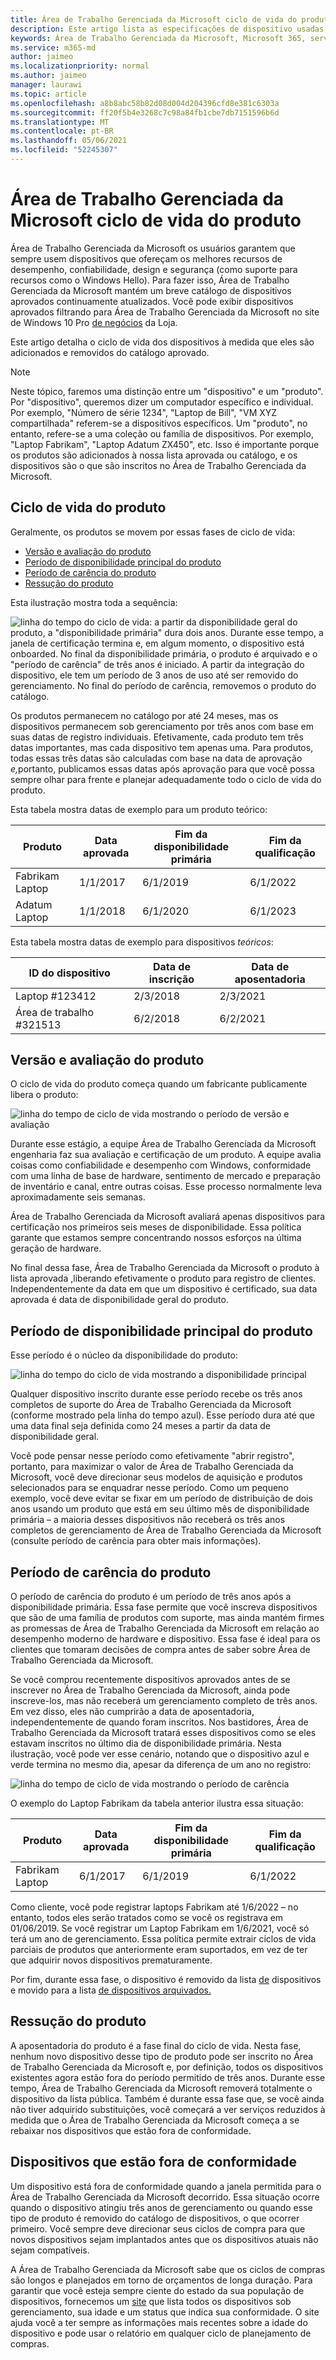 ```yaml
---
title: Área de Trabalho Gerenciada da Microsoft ciclo de vida do produto
description: Este artigo lista as especificações de dispositivo usadas Área de Trabalho Gerenciada da Microsoft.
keywords: Área de Trabalho Gerenciada da Microsoft, Microsoft 365, serviço, documentação
ms.service: m365-md
author: jaimeo
ms.localizationpriority: normal
ms.author: jaimeo
manager: laurawi
ms.topic: article
ms.openlocfilehash: a8b8abc58b82d08d004d204396cfd8e381c6303a
ms.sourcegitcommit: ff20f5b4e3268c7c98a84fb1cbe7db7151596b6d
ms.translationtype: MT
ms.contentlocale: pt-BR
ms.lasthandoff: 05/06/2021
ms.locfileid: "52245307"
---
```

# <a name="microsoft-managed-desktop-product-lifecycle"></a>Área de Trabalho Gerenciada da Microsoft ciclo de vida do produto

Área de Trabalho Gerenciada da Microsoft os usuários garantem que sempre usem dispositivos que ofereçam os melhores recursos de desempenho, confiabilidade, design e segurança (como suporte para recursos como o Windows Hello). Para fazer isso, Área de Trabalho Gerenciada da Microsoft mantém um breve catálogo de dispositivos aprovados continuamente atualizados. Você pode exibir dispositivos aprovados filtrando para Área de Trabalho Gerenciada da Microsoft no site de Windows 10 Pro [de negócios](https://www.microsoft.com/windowsforbusiness/view-all-devices) da Loja.
 
Este artigo detalha o ciclo de vida dos dispositivos à medida que eles são adicionados e removidos do catálogo aprovado. 

> [!NOTE]
> Neste tópico, faremos uma distinção entre um "dispositivo" e um "produto". Por "dispositivo", queremos dizer um computador específico e individual. Por exemplo, "Número de série 1234", "Laptop de Bill", "VM XYZ compartilhada" referem-se a dispositivos específicos. Um "produto", no entanto, refere-se a uma coleção ou família de dispositivos. Por exemplo, "Laptop Fabrikam", "Laptop Adatum ZX450", etc. Isso é importante porque os produtos são adicionados à nossa lista aprovada ou catálogo, e os dispositivos são o que são inscritos no Área de Trabalho Gerenciada da Microsoft.

## <a name="product-lifecycle"></a>Ciclo de vida do produto

 Geralmente, os produtos se movem por essas fases de ciclo de vida:

- [Versão e avaliação do produto](#product-release-and-evaluation)
- [Período de disponibilidade principal do produto](#product-primary-availability-period)
- [Período de carência do produto](#product-grace-period)
- [Ressução do produto](#product-retirement)


Esta ilustração mostra toda a sequência:

![linha do tempo do ciclo de vida: a partir da disponibilidade geral do produto, a "disponibilidade primária" dura dois anos. Durante esse tempo, a janela de certificação termina e, em algum momento, o dispositivo está onboarded. No final da disponibilidade primária, o produto é arquivado e o "período de carência" de três anos é iniciado. A partir da integração do dispositivo, ele tem um período de 3 anos de uso até ser removido do gerenciamento. No final do período de carência, removemos o produto do catálogo.](../../media/non-dark1-edits.PNG)

Os produtos permanecem no catálogo por até <em></em> 24 meses, mas os dispositivos permanecem sob gerenciamento por três anos com base em suas datas de registro individuais. Efetivamente, cada produto tem três datas importantes, mas cada dispositivo tem apenas uma. Para produtos, todas essas três datas são calculadas com base na data de aprovação <em>e,</em>portanto, publicamos essas datas após aprovação para que você possa sempre olhar para frente e planejar adequadamente todo o ciclo de vida do produto.

Esta tabela mostra datas de exemplo para um produto teórico:


|Produto  |Data aprovada  |Fim da disponibilidade primária  |Fim da qualificação  |
|---------|---------|---------|---------|
|Fabrikam Laptop    | 1/1/2017 | 6/1/2019 | 6/1/2022 |
|Adatum Laptop   | 1/1/2018 | 6/1/2020 | 6/1/2023  |

Esta tabela mostra datas de exemplo para dispositivos *teóricos*:


|ID do dispositivo  |Data de inscrição  |Data de aposentadoria  |
|---------|---------|---------|
|Laptop #123412     |  2/3/2018       |  2/3/2021       |
|Área de trabalho #321513     | 6/2/2018        |  6/2/2021       |


## <a name="product-release-and-evaluation"></a>Versão e avaliação do produto

O ciclo de vida do produto começa quando um fabricante publicamente libera o produto:

![linha do tempo de ciclo de vida mostrando o período de versão e avaliação](../../media/non-dark3-edits.PNG)

Durante esse estágio, a equipe Área de Trabalho Gerenciada da Microsoft engenharia faz sua avaliação e certificação de um produto. A equipe avalia coisas como confiabilidade e desempenho com Windows, conformidade com uma linha de base de hardware, sentimento de mercado e preparação de inventário e canal, entre outras coisas. Esse processo normalmente leva aproximadamente seis semanas.
  
Área de Trabalho Gerenciada da Microsoft avaliará apenas dispositivos para certificação nos primeiros seis meses de disponibilidade. Essa política garante que estamos sempre concentrando nossos esforços na última geração de hardware.
 
No final dessa fase, Área de Trabalho Gerenciada da Microsoft o produto à lista aprovada [,](device-list.md)liberando efetivamente o produto para registro de clientes. Independentemente da data em que  um dispositivo é certificado, sua data aprovada é data de disponibilidade geral do produto. 


## <a name="product-primary-availability-period"></a>Período de disponibilidade principal do produto

Esse período é o núcleo da disponibilidade do produto:

![linha do tempo do ciclo de vida mostrando a disponibilidade principal](../../media/non-dark4-edits.PNG)

Qualquer dispositivo inscrito durante esse período recebe os três anos completos de suporte do Área de Trabalho Gerenciada da Microsoft (conforme mostrado pela linha do tempo azul). Esse período dura até que uma data final seja definida como 24 meses a partir da data de disponibilidade geral.

Você pode pensar nesse período como efetivamente "abrir registro", portanto, para maximizar o valor de Área de Trabalho Gerenciada da Microsoft, você deve direcionar seus modelos de aquisição e produtos selecionados para se enquadrar nesse período. Como um pequeno exemplo, você deve evitar se fixar em um período de distribuição de dois anos usando um produto que está em seu último [](#product-grace-period) mês de disponibilidade primária – a maioria desses dispositivos não receberá os três anos completos de gerenciamento de Área de Trabalho Gerenciada da Microsoft (consulte período de carência para obter mais informações).  

## <a name="product-grace-period"></a>Período de carência do produto

O período de carência do produto é um período de três anos após a disponibilidade primária. Essa fase permite que você inscreva dispositivos que são de uma família de produtos com suporte, mas ainda mantém firmes as promessas de Área de Trabalho Gerenciada da Microsoft em relação ao desempenho moderno de hardware e dispositivo. Essa fase é ideal para os clientes que tomaram decisões de compra antes de saber sobre Área de Trabalho Gerenciada da Microsoft. 

Se você comprou recentemente dispositivos aprovados antes de se inscrever no Área de Trabalho Gerenciada da Microsoft, ainda pode inscreve-los, mas não receberá um gerenciamento completo de três anos. Em vez disso, eles não cumprirão a data de aposentadoria, independentemente de quando foram inscritos. Nos bastidores, Área de Trabalho Gerenciada da Microsoft tratará esses dispositivos como se eles estavam inscritos no último dia de disponibilidade primária. Nesta ilustração, você pode ver esse cenário, notando que o dispositivo azul e verde termina no mesmo dia, apesar da diferença de um ano no registro:


![linha do tempo de ciclo de vida mostrando o período de carência](../../media/non-dark2-edits.PNG)

O exemplo do Laptop Fabrikam da tabela anterior ilustra essa situação: 

|Produto  |Data aprovada  |Fim da disponibilidade primária  |Fim da qualificação  |
|---------|---------|---------|---------|
|Fabrikam Laptop    | 6/1/2017 | 6/1/2019 | 6/1/2022 |

Como cliente, você pode registrar laptops Fabrikam até 1/6/2022 – no entanto, todos eles serão tratados como se você os registrava em 01/06/2019. Se você registrar um Laptop Fabrikam em 1/6/2021, você só terá um ano de gerenciamento. Essa política permite extrair ciclos de vida parciais de produtos que anteriormente eram suportados, em vez de ter que adquirir novos dispositivos prematuramente. 

Por fim, durante essa fase, o dispositivo é removido da lista [de](device-list.md) dispositivos e movido para a lista [de dispositivos arquivados.](archived-device-list.md)


## <a name="product-retirement"></a>Ressução do produto

A aposentadoria do produto é a fase final do ciclo de vida. Nesta fase, nenhum novo dispositivo desse tipo de produto pode ser inscrito no Área de Trabalho Gerenciada da Microsoft e, por definição, todos os dispositivos existentes agora estão fora do período permitido de três anos. Durante esse tempo, Área de Trabalho Gerenciada da Microsoft removerá totalmente o dispositivo da lista pública. Também é durante essa fase que, se você ainda não tiver adquirido substituições, você começará a ver serviços reduzidos à medida que o Área de Trabalho Gerenciada da Microsoft começa a se rebaixar nos dispositivos que estão fora de conformidade. 

## <a name="devices-that-are-out-of-compliance"></a>Dispositivos que estão fora de conformidade

Um dispositivo está fora de conformidade quando a janela permitida para o Área de Trabalho Gerenciada da Microsoft decorrido. Essa situação ocorre quando o dispositivo atingiu três anos de gerenciamento ou quando esse tipo de produto é removido do catálogo de dispositivos, o que ocorrer primeiro. Você sempre deve direcionar seus ciclos de compra para que novos dispositivos sejam implantados antes que os dispositivos atuais não sejam compatíveis.

A Área de Trabalho Gerenciada da Microsoft sabe que os ciclos de compras são longos e planejados em torno de orçamentos de longa duração. Para garantir que você esteja sempre ciente do estado da sua população de dispositivos, fornecemos um [site](https://aka.ms/mmdportal) que lista todos os dispositivos sob gerenciamento, sua idade e um status que indica sua conformidade. O site ajuda você a ter sempre as informações mais recentes sobre a idade do dispositivo e pode usar o relatório em qualquer ciclo de planejamento de compras. 







